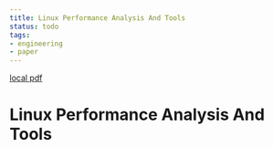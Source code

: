 ```yaml
---
title: Linux Performance Analysis And Tools
status: todo
tags:
- engineering
- paper
---
```


[local pdf](../../../pdfs/linux-performance-analysis-and-tools.pdf)

# Linux Performance Analysis And Tools
